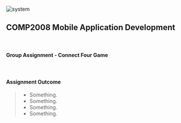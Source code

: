 ![system](https://github.com/user-attachments/assets/0455bc35-0995-4c5f-926a-ee10149937ba)

## COMP2008 Mobile Application Development

<br>

#### Group Assignment - Connect Four Game
<br>

#### Assignment Outcome
> - Something. <br>
> - Something. <br>
> - Something. <br>
> - Something. <br>

